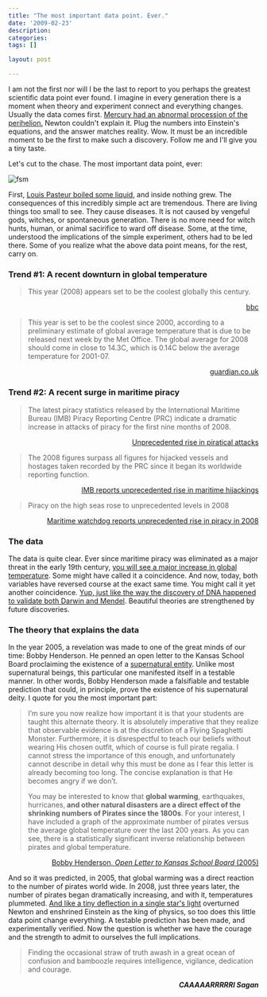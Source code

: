 ```yaml
---
title: "The most important data point. Ever."
date: '2009-02-23'
description:
categories:
tags: []

layout: post

---
```

I am not the first nor will I be the last to report to you perhaps the greatest scientific data point ever found. I imagine in every generation there is a moment when theory and experiment connect and everything changes. Usually the data comes first. <a href="http://en.wikipedia.org/wiki/Tests_of_general_relativity#Perihelion_precession_of_Mercury">Mercury had an abnormal procession of the perihelion.</a> Newton couldn't explain it. Plug the numbers into Einstein's equations, and the answer matches reality. Wow. It must be an incredible moment to be the first to make such a discovery. Follow me and I'll give you a tiny taste.

Let's cut to the chase. The most important data point, ever:

![fsm]({{paths.media}}/fsm.png)

First, <a href="http://en.wikipedia.org/wiki/Germ_theory_of_disease">Louis Pasteur boiled some liquid</a>, and inside nothing grew. The consequences of this incredibly simple act are tremendous. There are living things too small to see. They cause diseases. It is not caused by vengeful gods, witches, or spontaneous generation. There is no more need for witch hunts, human, or animal sacirifice to ward off disease. Some, at the time, understood the implications of the simple experiment, others had to be led there. Some of you realize what the above data point means, for the rest, carry on.

<h3>Trend #1: A recent downturn in global temperature</h3>

> This year (2008) appears set to be the coolest globally this century.
<p style="text-align: right;"><a href="http://news.bbc.co.uk/2/hi/science/nature/7574603.stm">bbc</a></p>

> This year is set to be the coolest since 2000, according to a preliminary estimate of global average temperature that is due to be released next week by the Met Office. The global average for 2008 should come in close to 14.3C, which is 0.14C below the average temperature for 2001-07.

<p style="text-align: right;"><a href="http://www.guardian.co.uk/environment/2008/dec/05/climate-change-weather">guardian.co.uk</a></p>

<p style="text-align: right;"><a href="http://earthobservatory.nasa.gov/IOTD/view.php?id=36699"></a></p>

<h3>Trend #2: A recent surge in maritime piracy</h3>
<blockquote>The latest piracy statistics released by the International Maritime Bureau (IMB) Piracy Reporting Centre (PRC) indicate a dramatic increase in attacks of piracy for the first nine months of 2008.</blockquote>
<p style="text-align: right;"><a href="http://www.icc-ccs.org/index.php?option=com_content&amp;view=article&amp;id=306:unprecedented-rise-in-piratical-attacks&amp;catid=60:news&amp;Itemid=51">Unprecedented rise in piratical attacks</a></p>

<blockquote>The 2008 figures surpass all figures for hijacked vessels and hostages taken recorded by the PRC since it began its worldwide reporting function.</blockquote>
<p style="text-align: right;"><a href="http://www.icc-ccs.org/index.php?option=com_content&amp;view=article&amp;id=332:imb-reports-unprecedented-rise-in-maritime-hijackings&amp;catid=60:news&amp;Itemid=51">IMB reports unprecedented rise in maritime hijackings</a></p>

<blockquote>Piracy on the high seas rose to unprecedented levels in 2008</blockquote>
<p style="text-align: right;"><a href="http://www.zeenews.com/world/2009-01-16/499246news.html">Maritime watchdog reports unprecedented rise in piracy in 2008</a></p>

<h3 style="text-align: left;"><strong>The data</strong></h3>
<p style="text-align: left;">The data is quite clear. Ever since maritime piracy was eliminated as a major threat in the early 19th century, <a href="http://pangea.stanford.edu/~jshragge/OilWar/Jen_files/image007.gif">you will see a major increase in global temperature</a>. Some might have called it a coincidence. And now, today, both variables have reversed course at the exact same time. You might call it yet another coincidence. <a href="http://en.wikipedia.org/wiki/History_of_molecular_biology#History_of_DNA_biochemistry">Yup, just like the way the discovery of DNA happened to validate both Darwin and Mendel</a>. Beautiful theories are strengthened by future discoveries.</p>

<h3 style="text-align: left;">The theory that explains the data</h3>
<p style="text-align: left;">In the year 2005, a revelation was made to one of the great minds of our time: Bobby Henderson. He penned an open letter to the Kansas School Board proclaiming the existence of a <a href="http://en.wikipedia.org/wiki/Flying_Spaghetti_Monster">supernatural entity</a>. Unlike most supernatural beings, this particular one manifested itself in a testable manner. In other words, Bobby Henderson made a falsifiable and testable prediction that could, in principle, prove the existence of his supernatural deity. I quote for you the most important part:</p>

<blockquote>I’m sure you now realize how important it is that your students are taught this alternate theory. It is absolutely imperative that they realize that observable evidence is at the discretion of a Flying Spaghetti Monster. Furthermore, it is disrespectful to teach our beliefs without wearing His chosen outfit, which of course is full pirate regalia. I cannot stress the importance of this enough, and unfortunately cannot describe in detail why this must be done as I fear this letter is already becoming too long. The concise explanation is that He becomes angry if we don’t.

You may be interested to know that <strong>global warming</strong>, earthquakes, hurricanes,<strong> and other natural disasters are a direct effect of the shrinking numbers of Pirates since the 1800s</strong>. For your interest, I have included a graph of the approximate number of pirates versus the average global temperature over the last 200 years. As you can see, there is a statistically significant inverse relationship between pirates and global temperature.</blockquote>
<p style="text-align: right;"><a href="http://www.venganza.org/about/open-letter/">Bobby Henderson, <em>Open Letter to Kansas School Board</em> (2005)</a></p>

And so it was predicted, in 2005, that global warming was a direct reaction to the number of pirates world wide. In 2008, just three years later, the number of pirates began dramatically increasing, and with it, temperatures plummeted. <a href="http://en.wikipedia.org/wiki/Tests_of_general_relativity#Deflection_of_light_by_the_Sun">And like a tiny deflection in a single star's light</a> overturned Newton and enshrined Einstein as the king of physics, so too does this little data point change everything. A testable prediction has been made, and experimentally verified. Now the question is whether we have the courage and the strength to admit to ourselves the full implications.

> Finding the occasional straw of truth awash in a great ocean of confusion and bamboozle requires intelligence, vigilance, dedication and courage.
<p style="text-align: right;"><em><strong>CAAAAARRRRRl Sagan</strong></em></p>